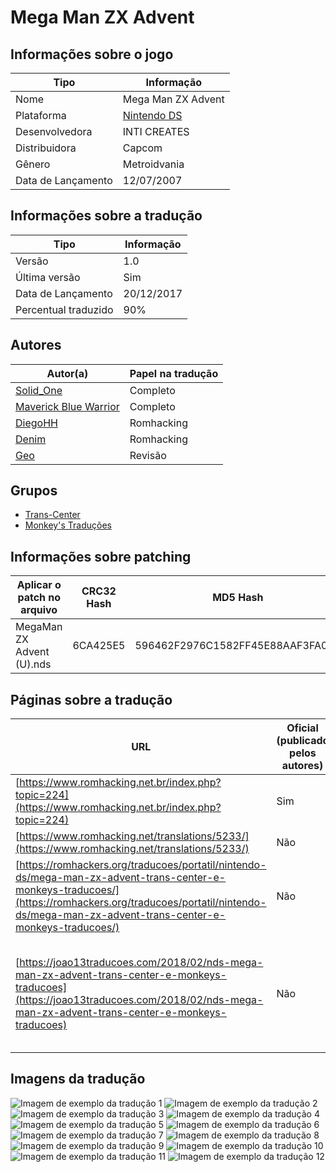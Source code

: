 # Mega Man ZX Advent

## Informações sobre o jogo

| Tipo | Informação |
| ----------- | ----------- |
| Nome | Mega Man ZX Advent |
| Plataforma | [Nintendo DS](../) |
| Desenvolvedora | INTI CREATES |
| Distribuidora | Capcom |
| Gênero | Metroidvania |
| Data de Lançamento | 12/07/2007 |

## Informações sobre a tradução

| Tipo | Informação |
| ----------- | ----------- |
| Versão | 1\.0 |
| Última versão | Sim |
| Data de Lançamento | 20/12/2017 |
| Percentual traduzido | 90% |

## Autores

| Autor(a) | Papel na tradução |
| ----------- | ----------- |
| [Solid\_One](../../../autores/solid_one/) | Completo |
| [Maverick Blue Warrior](../../../autores/maverick-blue-warrior/) | Completo |
| [DiegoHH](../../../autores/diegohh/) | Romhacking |
| [Denim](../../../autores/denim/) | Romhacking |
| [Geo](../../../autores/geo/) | Revisão |

## Grupos

* [Trans\-Center](../../../grupos/trans-center/)
* [Monkey's Traduções](../../../grupos/monkeys-traducoes/)

## Informações sobre patching

| Aplicar o patch no arquivo | CRC32 Hash | MD5 Hash |
| ----------- | ----------- | ----------- |
| MegaMan ZX Advent \(U\)\.nds | 6CA425E5 | 596462F2976C1582FF45E88AAF3FA01B |

## Páginas sobre a tradução

| URL | Oficial (publicado pelos autores) | Possuí link de download |
| ----------- | ----------- | ----------- |
| [https://www.romhacking.net.br/index.php?topic=224](https://www.romhacking.net.br/index.php?topic=224) | Sim | Sim |
| [https://www.romhacking.net/translations/5233/](https://www.romhacking.net/translations/5233/) | Não | Sim |
| [https://romhackers.org/traducoes/portatil/nintendo-ds/mega-man-zx-advent-trans-center-e-monkeys-traducoes/](https://romhackers.org/traducoes/portatil/nintendo-ds/mega-man-zx-advent-trans-center-e-monkeys-traducoes/) | Não | Não |
| [https://joao13traducoes.com/2018/02/nds-mega-man-zx-advent-trans-center-e-monkeys-traducoes](https://joao13traducoes.com/2018/02/nds-mega-man-zx-advent-trans-center-e-monkeys-traducoes) | Não | Sim, porém o arquivo ou página de download exige uma senha |

## Imagens da tradução

![Imagem de exemplo da tradução 1](1.png)
![Imagem de exemplo da tradução 2](10.png)
![Imagem de exemplo da tradução 3](11.png)
![Imagem de exemplo da tradução 4](12.png)
![Imagem de exemplo da tradução 5](2.png)
![Imagem de exemplo da tradução 6](3.png)
![Imagem de exemplo da tradução 7](4.png)
![Imagem de exemplo da tradução 8](5.png)
![Imagem de exemplo da tradução 9](6.png)
![Imagem de exemplo da tradução 10](7.png)
![Imagem de exemplo da tradução 11](8.png)
![Imagem de exemplo da tradução 12](9.png)